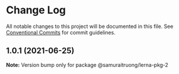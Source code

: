 # Change Log

All notable changes to this project will be documented in this file.
See [Conventional Commits](https://conventionalcommits.org) for commit guidelines.

## 1.0.1 (2021-06-25)

**Note:** Version bump only for package @samuraitruong/lerna-pkg-2
